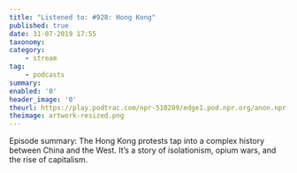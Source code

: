 ```yaml
---
title: "Listened to: #928: Hong Kong"
published: true
date: 31-07-2019 17:55
taxonomy:
category:
	- stream
tag:
	- podcasts
summary:
enabled: '0'
header_image: '0'
theurl: https://play.podtrac.com/npr-510289/edge1.pod.npr.org/anon.npr-mp3/npr/pmoney/2019/07/20190719_pmoney_pmpod928.mp3?awCollectionId=510289&awEpisodeId=743480237&orgId=1&d=1321&p=510289&story=743480237&t=podcast&e=743480237&size=21097281&ft=pod&f=510289
theimage: artwork-resized.png
--- 
```

Episode summary: The Hong Kong protests tap into a complex history between China and the West. It’s a story of isolationism, opium wars, and the rise of capitalism.
